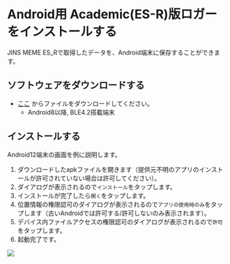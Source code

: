 # Android用 Academic(ES-R)版ロガーをインストールする<Badge type="danger" text="アカデミック版" />

JINS MEME ES_Rで取得したデータを、Android端末に保存することができます。  

## ソフトウェアをダウンロードする

- [ここ](https://github.com/jins-meme/ES_R-DataLogger/releases) からファイルをダウンロードしてください。 
  - Android8以降, BLE4.2搭載端末
  
## インストールする

Android12端末の画面を例に説明します。

1. ダウンロードしたapkファイルを開きます（提供元不明のアプリのインストールが許可されていない場合は許可してください）。
2. ダイアログが表示されるので`インストール`をタップします。
3. インストールが完了したら`開く`をタップします。
4. 位置情報の権限認可のダイアログが表示されるので`アプリの使用時のみ`をタップします（古いAndroidでは許可する/許可しないのみ表示されます）。
5. デバイス内ファイルアクセスの権限認可のダイアログが表示されるので`許可`をタップします。
6. 起動完了です。

![](/images/android_install.png)
